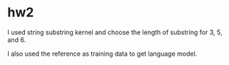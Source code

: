 hw2
=============
I used string substring kernel and choose the length of substring for 3, 5, and 6.

I also used the reference as training data to get language model.

